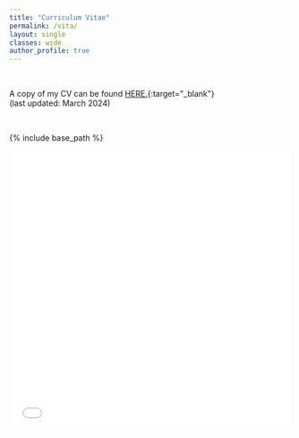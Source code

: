 ```yaml
---
title: "Curriculum Vitae"
permalink: /vita/
layout: single
classes: wide
author_profile: true
---
```


<br />


A copy of my CV can be found [HERE.](/files/Park_CV_Mar2024_WEB.pdf){:target="_blank"} <br />
(last updated: March 2024) <br />

<br />

{% include base_path %}
<iframe src="/files/Park_CV_Mar2024_WEB.pdf" width="100%" height="500" frameborder="no" border="0" marginwidth="0" marginheight="0"></iframe>
 <!--<embed src="https://yohanpark23.github.io/files/Park_CV_Mar2024_WEB.pdf" type="application/pdf" width="1200px" height="700px" /> -->
